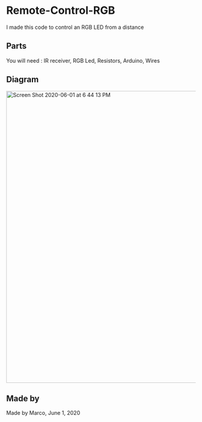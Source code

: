 # Remote-Control-RGB
I made this code to control an RGB LED from a distance

## Parts
You will need :
IR receiver,
RGB Led,
Resistors,
Arduino,
Wires

## Diagram
<img width="776" alt="Screen Shot 2020-06-01 at 6 44 13 PM" src="https://user-images.githubusercontent.com/50530429/83461942-f2176f00-a437-11ea-8965-de3326f3eb98.png">


## Made by
Made by Marco, June 1, 2020
